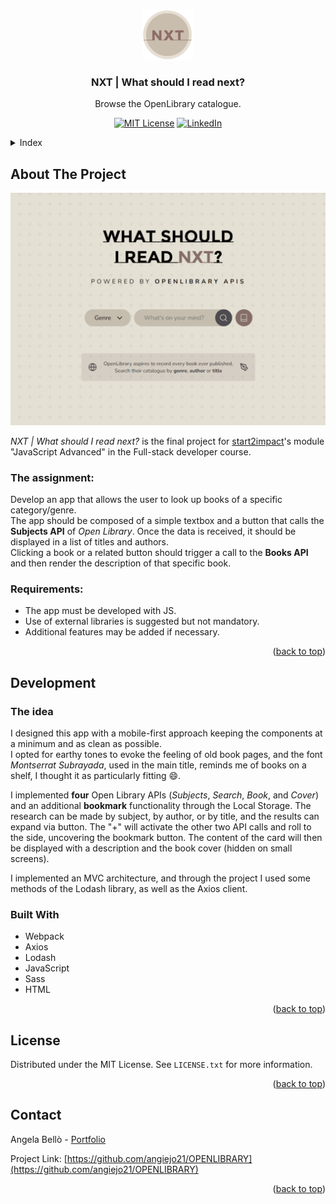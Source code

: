 <!-- Improved compatibility of back to top link: See: https://github.com/othneildrew/Best-README-Template/pull/73 -->

<a name="readme-top"></a>

<!-- PROJECT LOGO -->
<br />
<div align="center">
  <a href="https://github.com/angiejo21/OPENLIBRARY">
    <img src="./src/img/logo.png" alt="Logo" width="80" height="80">
  </a>

<h3 align="center">NXT | What should I read next?</h3>

  <p align="center">
    Browse the OpenLibrary catalogue.
  </p>

[![MIT License][license-shield]][license-url]
[![LinkedIn][linkedin-shield]][linkedin-url]

</div>

<details>
  <summary>Index</summary>
  <ol>
    <li>
      <a href="#about-the-project">About The Project</a>
      <ul>
        <li><a href="#the-assignment">The assignment</a></li>
        <li><a href="#requirements">Requirements</a></li>
      </ul>
    </li>
    <li>
      <a href="#development">Development</a>
      <ul>
        <li><a href="#the-idea">The idea</a></li>
        <li><a href="#built-with">Built With</a></li>
      </ul>
    </li>
    <li><a href="#license">License</a></li>
    <li><a href="#contact">Contact</a></li>
  </ol>
</details>

<!-- ABOUT THE PROJECT -->

## About The Project

[![Product Name Screen Shot][product-screenshot]](https://nxt.bello.codes)

_NXT | What should I read next?_ is the final project for [start2impact](https://www.start2impact.it/)'s module "JavaScript Advanced" in the Full-stack developer course.

### The assignment:

Develop an app that allows the user to look up books of a specific category/genre.<br>
The app should be composed of a simple textbox and a button that calls the <strong>Subjects API</strong> of _Open Library_. Once the data is received, it should be displayed in a list of titles and authors.<br> Clicking a book or a related button should trigger a call to the <strong>Books API</strong> and then render the description of that specific book.

### Requirements:

- The app must be developed with JS.
- Use of external libraries is suggested but not mandatory.
- Additional features may be added if necessary.

<p align="right">(<a href="#readme-top">back to top</a>)</p>

## Development

### The idea

I designed this app with a mobile-first approach keeping the components at a minimum and as clean as possible.<br> I opted for earthy tones to evoke the feeling of old book pages, and the font _Montserrat Subrayada_, used in the main title, reminds me of books on a shelf, I thought it as particularly fitting 😄.

I implemented <strong>four</strong> Open Library APIs (_Subjects_, _Search_, _Book_, and _Cover_) and an additional <strong>bookmark</strong> functionality through the Local Storage. The research can be made by subject, by author, or by title, and the results can expand via button. The "+" will activate the other two API calls and roll to the side, uncovering the bookmark button. The content of the card will then be displayed with a description and the book cover (hidden on small screens).

I implemented an MVC architecture, and through the project I used some methods of the Lodash library, as well as the Axios client.

### Built With

- Webpack
- Axios
- Lodash
- JavaScript
- Sass
- HTML

<p align="right">(<a href="#readme-top">back to top</a>)</p>

<!-- LICENSE -->

## License

Distributed under the MIT License. See `LICENSE.txt` for more information.

<p align="right">(<a href="#readme-top">back to top</a>)</p>

<!-- CONTACT -->

## Contact

Angela Bellò - [Portfolio](https://bello.codes)

Project Link: [https://github.com/angiejo21/OPENLIBRARY](https://github.com/angiejo21/OPENLIBRARY)

<p align="right">(<a href="#readme-top">back to top</a>)</p>

<!-- MARKDOWN LINKS & IMAGES -->
<!-- https://www.markdownguide.org/basic-syntax/#reference-style-links -->

[license-shield]: https://img.shields.io/github/license/angiejo21/OPENLIBRARY.svg?style=for-the-badge
[license-url]: https://github.com/angiejo21/OPENLIBRARY/blob/master/LICENSE
[linkedin-shield]: https://img.shields.io/badge/-LinkedIn-black.svg?style=for-the-badge&logo=linkedin&colorB=555
[linkedin-url]: https://www.linkedin.com/in/angelabello/
[product-screenshot]: ./src/img/openlibrary.gif
